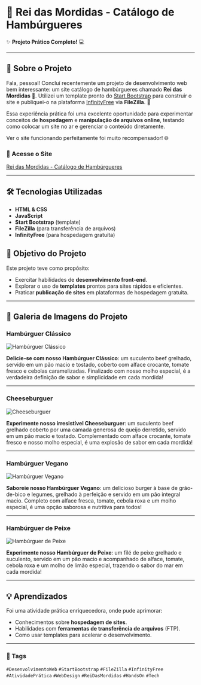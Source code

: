 # 🍔 Rei das Mordidas - Catálogo de Hambúrgueres

✨ **Projeto Prático Completo!** 💻

---

## 📢 Sobre o Projeto

Fala, pessoal! Concluí recentemente um projeto de desenvolvimento web bem interessante: um site catálogo de hambúrgueres chamado **Rei das Mordidas** 🍴. Utilizei um template pronto do [Start Bootstrap](https://startbootstrap.com/) para construir o site e publiquei-o na plataforma [InfinityFree](https://www.infinityfree.net/) via **FileZilla**. 🚀

Essa experiência prática foi uma excelente oportunidade para experimentar conceitos de **hospedagem** e **manipulação de arquivos online**, testando como colocar um site no ar e gerenciar o conteúdo diretamente.

Ver o site funcionando perfeitamente foi muito recompensador! 🌐

### 🔗 Acesse o Site
[Rei das Mordidas - Catálogo de Hambúrgueres](https://rei-das-mordidas-burger.fast-page.org)

---

## 🛠️ Tecnologias Utilizadas

- **HTML & CSS**
- **JavaScript**
- **Start Bootstrap** (template)
- **FileZilla** (para transferência de arquivos)
- **InfinityFree** (para hospedagem gratuita)

## 🎯 Objetivo do Projeto

Este projeto teve como propósito:
- Exercitar habilidades de **desenvolvimento front-end**.
- Explorar o uso de **templates** prontos para sites rápidos e eficientes.
- Praticar **publicação de sites** em plataformas de hospedagem gratuita.
  
---

## 📸 Galeria de Imagens do Projeto

### Hambúrguer Clássico
![Hambúrguer Clássico](https://rei-das-mordidas-burger.fast-page.org/assets/img/img1.png)

**Delicie-se com nosso Hambúrguer Clássico**: um suculento beef grelhado, servido em um pão macio e tostado, coberto com alface crocante, tomate fresco e cebolas caramelizadas. Finalizado com nosso molho especial, é a verdadeira definição de sabor e simplicidade em cada mordida!

---

### Cheeseburguer
![Cheeseburguer](https://rei-das-mordidas-burger.fast-page.org/assets/img/img2.png)

**Experimente nosso irresistível Cheeseburguer**: um suculento beef grelhado coberto por uma camada generosa de queijo derretido, servido em um pão macio e tostado. Complementado com alface crocante, tomate fresco e nosso molho especial, é uma explosão de sabor em cada mordida!

---

### Hambúrguer Vegano
![Hambúrguer Vegano](https://rei-das-mordidas-burger.fast-page.org/assets/img/img3.png)

**Saboreie nosso Hambúrguer Vegano**: um delicioso burger à base de grão-de-bico e legumes, grelhado à perfeição e servido em um pão integral macio. Completo com alface fresca, tomate, cebola roxa e um molho especial, é uma opção saborosa e nutritiva para todos!

---

### Hambúrguer de Peixe
![Hambúrguer de Peixe](https://rei-das-mordidas-burger.fast-page.org/assets/img/img4.png)

**Experimente nosso Hambúrguer de Peixe**: um filé de peixe grelhado e suculento, servido em um pão macio e acompanhado de alface, tomate, cebola roxa e um molho de limão especial, trazendo o sabor do mar em cada mordida!

---

## 💡 Aprendizados

Foi uma atividade prática enriquecedora, onde pude aprimorar:
- Conhecimentos sobre **hospedagem de sites**.
- Habilidades com **ferramentas de transferência de arquivos** (FTP).
- Como usar templates para acelerar o desenvolvimento.

---

### 📌 Tags

`#DesenvolvimentoWeb` `#StartBootstrap` `#FileZilla` `#InfinityFree` `#AtividadePrática` `#WebDesign` `#ReiDasMordidas` `#HandsOn` `#Tech`

